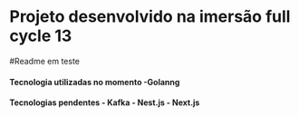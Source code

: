 # Projeto desenvolvido na imersão full cycle 13

#Readme em teste

<h4>Tecnologia utilizadas no momento
-Golanng

<h4>Tecnologias pendentes
 - Kafka
 - Nest.js
 - Next.js

